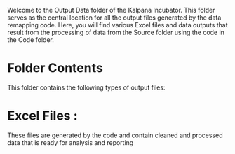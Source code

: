 Welcome to the Output Data folder of the Kalpana Incubator. This folder serves as the central location for all the output 
files generated by the data remapping code. Here, you will find various Excel files and data outputs that result from the processing of data from the 
Source folder using the code in the Code folder.

# Folder Contents
This folder contains the following types of output files:

# Excel Files : 
These files are generated by the code and contain cleaned and processed data that is ready for analysis and reporting
